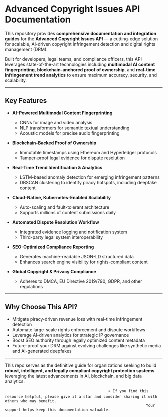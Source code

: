 # Advanced Copyright Issues API Documentation

This repository provides **comprehensive documentation and integration guides** for the **Advanced Copyright Issues API** — a cutting-edge solution for scalable, AI-driven copyright infringement detection and digital rights management (DRM).

Built for developers, legal teams, and compliance officers, this API leverages state-of-the-art technologies including **multimodal AI content fingerprinting**, **blockchain-anchored proof of ownership**, and **real-time infringement trend analytics** to ensure maximum accuracy, security, and scalability.

---

## Key Features

- **AI-Powered Multimodal Content Fingerprinting**  
  - CNNs for image and video analysis  
  - NLP transformers for semantic textual understanding  
  - Acoustic models for precise audio fingerprinting

- **Blockchain-Backed Proof of Ownership**  
  - Immutable timestamps using Ethereum and Hyperledger protocols  
  - Tamper-proof legal evidence for dispute resolution  

- **Real-Time Trend Identification & Analytics**  
  - LSTM-based anomaly detection for emerging infringement patterns  
  - DBSCAN clustering to identify piracy hotspots, including deepfake content  

- **Cloud-Native, Kubernetes-Enabled Scalability**  
  - Auto-scaling and fault-tolerant architecture  
  - Supports millions of content submissions daily  

- **Automated Dispute Resolution Workflow**  
  - Integrated evidence logging and notification system  
  - Third-party legal system interoperability  

- **SEO-Optimized Compliance Reporting**  
  - Generates machine-readable JSON-LD structured data  
  - Enhances search engine visibility for rights-compliant content  

- **Global Copyright & Privacy Compliance**  
  - Adheres to DMCA, EU Directive 2019/790, GDPR, and other regulations  

---

## Why Choose This API?

- Mitigate piracy-driven revenue loss with real-time infringement detection  
- Automate large-scale rights enforcement and dispute workflows  
- Leverage AI-driven analytics for strategic IP governance  
- Boost SEO authority through legally optimized content metadata  
- Future-proof your DRM against evolving challenges like synthetic media and AI-generated deepfakes  

---

This repo serves as the definitive guide for organizations seeking to build **robust, intelligent, and legally compliant copyright protection systems** leveraging the latest advancements in AI, blockchain, and big data analytics.




                                                  ⭐️ If you find this resource helpful, please give it a star and consider sharing it with others who may benefit.  
                                                                   Your support helps keep this documentation valuable.

